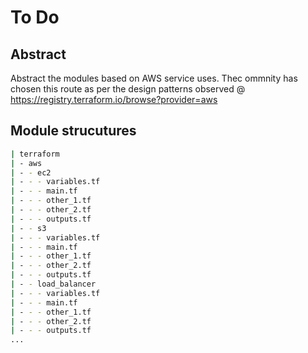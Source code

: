 # To Do

## Abstract

Abstract the modules based on AWS service uses. Thec ommnity has chosen this route as per the design patterns observed @ https://registry.terraform.io/browse?provider=aws

## Module strucutures

```bash
| terraform
| - aws
| - - ec2
| - - - variables.tf
| - - - main.tf
| - - - other_1.tf
| - - - other_2.tf
| - - - outputs.tf
| - - s3
| - - - variables.tf
| - - - main.tf
| - - - other_1.tf
| - - - other_2.tf
| - - - outputs.tf
| - - load_balancer
| - - - variables.tf
| - - - main.tf
| - - - other_1.tf
| - - - other_2.tf
| - - - outputs.tf
...
```
